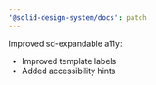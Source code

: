 ```yaml
---
'@solid-design-system/docs': patch
---
```


Improved sd-expandable a11y:

- Improved template labels
- Added accessibility hints
